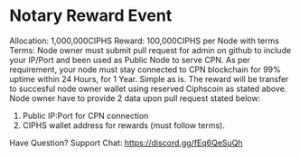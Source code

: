 # Notary Reward Event
Allocation: 1,000,000CIPHS
Reward: 100,000CIPHS per Node with terms
Terms: Node owner must submit pull request for admin on github to include your IP/Port and been used as Public Node to serve CPN. As per requirement, your node must stay connected to CPN blockchain for 99% uptime within 24 Hours, for 1 Year. Simple as is. The reward will be transfer to succesful node owner wallet using reserved Ciphscoin as stated above. Node owner have to provide 2 data upon pull request stated below:

1. Public IP:Port for CPN connection
2. CIPHS wallet address for rewards (must follow terms).

Have Question?
Support Chat: https://discord.gg/fEq6QeSuQh
